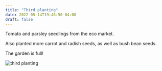 ```yaml
---
title: "Third planting"
date: 2022-05-14T19:46:50-04:00
draft: false
---
```


Tomato and parsley seedlings from the eco market.

Also planted more carrot and radish seeds, as well as bush bean seeds.

The garden is full!

![third planting](/2022-05-14-third-planting.jpg)
